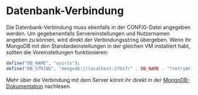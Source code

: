 # Datenbank-Verbindung

Die Datenbank-Verbindung muss ebenfalls in der CONFIG-Datei angegeben werden. Um gegebenenfalls Servereinstellungen und Nutzernamen angeben zu können, wird direkt der Verbindungsstring übergeben. Wenn ihr MongoDB mit den Standardeinstellungen in der gleichen VM installiert habt, sollten die Voreinstellungen funktionieren:

```php
define("DB_NAME", "osiris");
define("DB_STRING", "mongodb://localhost:27017/" . DB_NAME . "?retryWrites=true&w=majority");
```

Mehr über die Verbindung mit dem Server könnt ihr direkt in der [MongoDB-Dokumentation](https://www.mongodb.com/docs/php-library/current/tutorial/connecting/) nachlesen.
